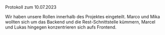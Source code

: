Protokoll zum 10.07.2023

Wir haben unsere Rollen innerhalb des Projektes eingeteilt.
Marco und Mika wollten sich um das Backend und die Rest-Schnittstelle kümmern,
Marcel und Lukas hingegen konzentrieren sich aufs Frontend. 